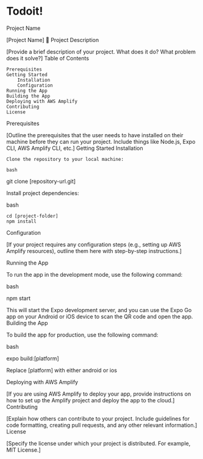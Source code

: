# Todoit!

Project Name

[Project Name]
📝 Project Description

[Provide a brief description of your project. What does it do? What problem does it solve?]
Table of Contents

    Prerequisites
    Getting Started
        Installation
        Configuration
    Running the App
    Building the App
    Deploying with AWS Amplify
    Contributing
    License

Prerequisites

[Outline the prerequisites that the user needs to have installed on their machine before they can run your project. Include things like Node.js, Expo CLI, AWS Amplify CLI, etc.]
Getting Started
Installation

    Clone the repository to your local machine:

    bash

git clone [repository-url.git]

Install project dependencies:

bash

    cd [project-folder]
    npm install

Configuration

[If your project requires any configuration steps (e.g., setting up AWS Amplify resources), outline them here with step-by-step instructions.]

Running the App

To run the app in the development mode, use the following command:

bash

npm start

This will start the Expo development server, and you can use the Expo Go app on your Android or iOS device to scan the QR code and open the app.
Building the App

To build the app for production, use the following command:

bash

expo build:[platform]

Replace [platform] with either android or ios

Deploying with AWS Amplify

[If you are using AWS Amplify to deploy your app, provide instructions on how to set up the Amplify project and deploy the app to the cloud.]
Contributing

[Explain how others can contribute to your project. Include guidelines for code formatting, creating pull requests, and any other relevant information.]
License

[Specify the license under which your project is distributed. For example, MIT License.]
